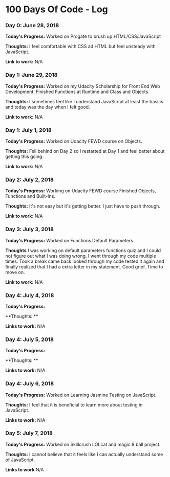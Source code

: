 # 100 Days Of Code - Log

### Day 0: June 28, 2018

**Today's Progress:** Worked on Progate to brush up HTML/CSS/JavaScript

**Thoughts:** I feel comfortable with CSS ad HTML but feel unsteady with JavaScript.

**Link to work:** N/A

### Day 1: June 29, 2018

**Today's Progress:** Worked on my Udacity Scholarship for Front End Web Development. Finished Functions at Runtime and Class and Objects.

**Thoughts:** I sometimes feel like I understand JavaScript at least the basics and today was the day when I felt good.

**Link to work:** N/A

### Day 1: July 1, 2018

**Today's Progress:** Worked on Udacity FEWD course on Objects.

**Thoughts:** Fell behind on Day 2 so I restarted at Day 1 and feel better about getting this going.

**Link to work:** N/A

### Day 2: July 2, 2018

**Today's Progress:** Working on Udacity FEWD course Finished Objects, Functions and Built-Ins.

**Thoughts:** It's not easy but it's getting better. I just have to push through.

**Link to work:** N/A

### Day 3: July 3, 2018

**Today's Progress:** Worked on Functions Default Parameters.

**Thoughts** I was working on default parameters functions quiz and I could not figure out what I was doing wrong. I went through my code multiple times. Took a break came back looked through my code tested it again and finally realized that I had a extra letter in my statement. Good grief. Time to move on.

**Link to work:** N/A

### Day 4: July 4, 2018

**Today's Progress:** 

**Thoughts: **

**Links to work:** N/A

### Day 4: July 5, 2018

**Today's Progress:** 

**Thoughts: **

**Links to work:** N/A

### Day 4: July 6, 2018

**Today's Progress:** Worked on Learning Jasmine Testing on JavaScript.

**Thoughts:** I feel that it is beneficial to learn more about testing in JavaScript.

**Links to work:** N/A

### Day 5: July 7, 2018

**Today's Progress:** Worked on Skillcrush LOLcat and magic 8 ball project.

**Thoughts:** I cannot believe that it feels like I can actually understand some of JavaScript.

**Links to work** N/A
